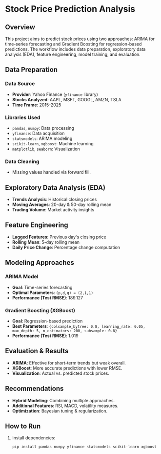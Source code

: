 # Stock Price Prediction Analysis

## Overview
This project aims to predict stock prices using two approaches: ARIMA for time-series forecasting and Gradient Boosting for regression-based predictions. The workflow includes data preparation, exploratory data analysis (EDA), feature engineering, model training, and evaluation.

## Data Preparation
### Data Source
- **Provider**: Yahoo Finance (`yfinance` library)
- **Stocks Analyzed**: AAPL, MSFT, GOOGL, AMZN, TSLA
- **Time Frame**: 2015-2025

### Libraries Used
- `pandas`, `numpy`: Data processing
- `yfinance`: Data acquisition
- `statsmodels`: ARIMA modeling
- `scikit-learn`, `xgboost`: Machine learning
- `matplotlib`, `seaborn`: Visualization

### Data Cleaning
- Missing values handled via forward fill.

## Exploratory Data Analysis (EDA)
- **Trends Analysis**: Historical closing prices
- **Moving Averages**: 20-day & 50-day rolling mean
- **Trading Volume**: Market activity insights

## Feature Engineering
- **Lagged Features**: Previous day's closing price
- **Rolling Mean**: 5-day rolling mean
- **Daily Price Change**: Percentage change computation

## Modeling Approaches
### ARIMA Model
- **Goal**: Time-series forecasting
- **Optimal Parameters**: `(p,d,q) = (2,1,1)`
- **Performance (Test RMSE)**: 189.127

### Gradient Boosting (XGBoost)
- **Goal**: Regression-based prediction
- **Best Parameters**: `{colsample_bytree: 0.8, learning_rate: 0.05, max_depth: 5, n_estimators: 200, subsample: 0.8}`
- **Performance (Test RMSE)**: 1.019

## Evaluation & Results
- **ARIMA**: Effective for short-term trends but weak overall.
- **XGBoost**: More accurate predictions with lower RMSE.
- **Visualization**: Actual vs. predicted stock prices.

## Recommendations
- **Hybrid Modeling**: Combining multiple approaches.
- **Additional Features**: RSI, MACD, volatility measures.
- **Optimization**: Bayesian tuning & regularization.

## How to Run
1. Install dependencies:
   ```bash
   pip install pandas numpy yfinance statsmodels scikit-learn xgboost matplotlib seaborn
